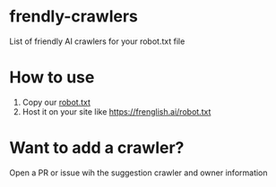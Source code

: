 # frendly-crawlers
List of friendly AI crawlers for your robot.txt file

# How to use 

1. Copy our [robot.txt](https://github.com/Frenglish/frendly-crawlers/blob/main/robot.txt)
2. Host it on your site like https://frenglish.ai/robot.txt

# Want to add a crawler?

Open a PR or issue wih the suggestion crawler and owner information
